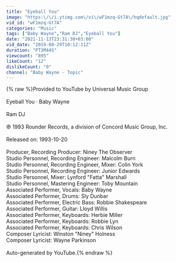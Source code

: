 ```yaml
---
title: "Eyeball You"
image: "https:\/\/i.ytimg.com\/vi\/wF1mzq-Gt7A\/hqdefault.jpg"
vid_id: "wF1mzq-Gt7A"
categories: "Music"
tags: ["Baby Wayne","Ram DJ","Eyeball You"]
date: "2021-11-13T23:31:30+03:00"
vid_date: "2019-08-29T10:12:11Z"
duration: "PT3M44S"
viewcount: "895"
likeCount: "12"
dislikeCount: "0"
channel: "Baby Wayne - Topic"
---
```

{% raw %}Provided to YouTube by Universal Music Group<br /><br />Eyeball You · Baby Wayne<br /><br />Ram DJ<br /><br />℗ 1993 Rounder Records, a division of Concord Music Group, Inc.<br /><br />Released on: 1993-10-20<br /><br />Producer, Recording  Producer: Niney The Observer<br />Studio  Personnel, Recording  Engineer: Malcolm Burn<br />Studio  Personnel, Recording  Engineer, Mixer: Colin York<br />Studio  Personnel, Recording  Engineer: Junior Edwards<br />Studio  Personnel, Mixer: Lynford &quot;Fatta&quot; Marshall<br />Studio  Personnel, Mastering  Engineer: Toby Mountain<br />Associated  Performer, Vocals: Baby Wayne<br />Associated  Performer, Drums: Sly Dunbar<br />Associated  Performer, Electric  Bass: Robbie Shakespeare<br />Associated  Performer, Guitar: Lloyd Willis<br />Associated  Performer, Keyboards: Herbie Miller<br />Associated  Performer, Keyboards: Robbie Lyn<br />Associated  Performer, Keyboards: Chris Wilson<br />Composer  Lyricist: Winston &quot;Niney&quot; Holness<br />Composer  Lyricist: Wayne Parkinson<br /><br />Auto-generated by YouTube.{% endraw %}
